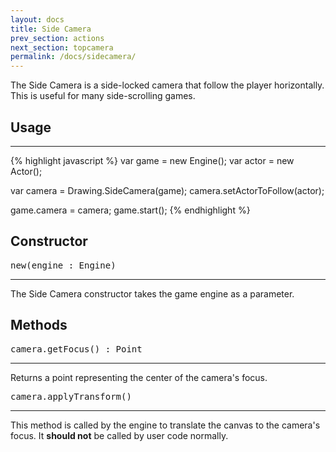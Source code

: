 ```yaml
---
layout: docs
title: Side Camera
prev_section: actions
next_section: topcamera
permalink: /docs/sidecamera/
---
```


The Side Camera is a side-locked camera that follow the player horizontally. This
is useful for many side-scrolling games.

## Usage
--------
{% highlight javascript %}
var game = new Engine();
var actor = new Actor();

var camera = Drawing.SideCamera(game);
camera.setActorToFollow(actor);

game.camera = camera;
game.start();
{% endhighlight %}


## Constructor 
<pre>new(engine : Engine)</pre>
--------------

The Side Camera constructor takes the game engine as a parameter.

## Methods
<pre>camera.getFocus() : Point</pre>
--------------

Returns a point representing the center of the camera's focus.

<pre>camera.applyTransform()</pre>
--------------

This method is called by the engine to translate the canvas to the
camera's focus. It **should not** be called by user code normally.
